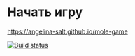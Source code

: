 # Начать игру

https://angelina-salt.github.io/mole-game


[![Build status](https://ci.appveyor.com/api/projects/status/ll949fpiwpo7kcgj?svg=true)](https://ci.appveyor.com/project/linasoll/m-cx01u)
